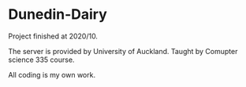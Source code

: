 # Dunedin-Dairy
Project finished at 2020/10.

The server is provided by University of Auckland.
Taught by Comupter science 335 course.

All coding is my own work.
